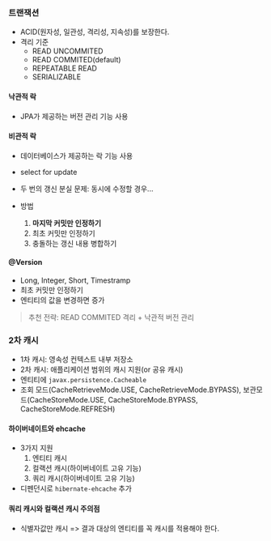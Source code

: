 ### 트랜잭션
- ACID(원자성, 일관성, 격리성, 지속성)를 보장한다.
- 격리 기준
    - READ UNCOMMITED
    - READ COMMITED(default)
    - REPEATABLE READ
    - SERIALIZABLE

#### 낙관적 락
- JPA가 제공하는 버전 관리 기능 사용

#### 비관적 락
- 데이터베이스가 제공하는 락 기능 사용
- select for update

- 두 번의 갱신 분실 문제: 동시에 수정할 경우...
- 방법
    1. **마지막 커밋만 인정하기**
    2. 최초 커밋만 인정하기
    3. 충돌하는 갱신 내용 병합하기

#### @Version
- Long, Integer, Short, Timestramp
- 최초 커밋만 인정하기
- 엔티티의 값을 변경하면 증가

> 추천 전략: READ COMMITED 격리 + 낙관적 버전 관리

### 2차 캐시
- 1차 캐시: 영속성 컨텍스트 내부 저장소
- 2차 캐시: 애플리케이션 범위의 캐시 지원(or 공유 캐시)
- 엔티티에 `javax.persistence.Cacheable`
- 조회 모드(CacheRetrieveMode.USE, CacheRetrieveMode.BYPASS), 보관모드(CacheStoreMode.USE, CacheStoreMode.BYPASS, CacheStoreMode.REFRESH)

#### 하이버네이트와 ehcache
- 3가지 지원
    1. 엔티티 캐시
    2. 컬랙션 캐시(하이버네이트 고유 기능)
    3. 쿼리 캐시(하이버네이트 고유 기능)
- 디펜던시로 `hibernate-ehcache` 추가

#### 쿼리 캐시와 컬랙션 캐시 주의점
- 식별자값만 캐시 => 결과 대상의 엔티티를 꼭 캐시를 적용해야 한다.
